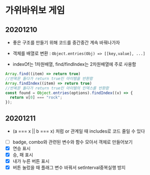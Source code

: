 # 가위바위보 게임

## 20201210
- 좋은 구조를 만들기 위해 코드를 중간중간 계속 바꿔나가자
- 객체를 배열로 변환 : ```Object.entries(Obj) => [[key,value], ...]```

- indexOf는 1차원배열, find/findIndex는 2차원배열에 주로 사용함
```javascript
Array.find((item) => return true)
//반복문 돌다가 return true인 아이템을 반환함
Array.findIndex((item) => return true)
//반복문 돌다가 return true인 아이템의 인덱스를 반환함
const found = Object.entries(options).findIndex((v) => {
  return v[0] === "rock";
});
```


## 20201211
- (a === x || b === x) 처럼 or 관계일 때 includes로 코드 줄일 수 있다

- [ ] badge, combo와 관련된 변수와 함수 모아서 객체로 만들어보기
- [x] 연승 표시
- [x] 승, 패 표시
- [x] 내가 누른 버튼 표시
- [x] 버튼 눌렀을 때 플래그 변수 바꿔서 setInterval중복실행 방지
